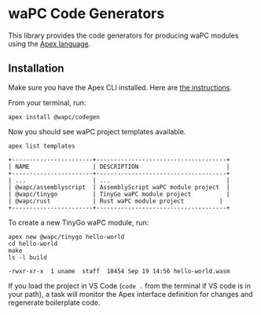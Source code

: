 # waPC Code Generators

This library provides the code generators for producing waPC modules using the [Apex language](https://apexlang.io).

## Installation

Make sure you have the Apex CLI installed. Here are [the instructions](https://apexlang.io/docs/getting-started).

From your terminal, run:

```shell
apex install @wapc/codegen
```

Now you should see waPC project templates available.

```shell
apex list templates
```

```
+-----------------------+-------------------------------------+
| NAME                  | DESCRIPTION                         |
+-----------------------+-------------------------------------+
| ...                   | ...                                 |
| @wapc/assemblyscript  | AssemblyScript waPC module project  |
| @wapc/tinygo          | TinyGo waPC module project          |
| @wapc/rust            | Rust waPC module project          |
+-----------------------+-------------------------------------+
```

To create a new TinyGo waPC module, run:

```shell
apex new @wapc/tinygo hello-world
cd hello-world
make
ls -l build
```

```
-rwxr-xr-x  1 uname  staff  18454 Sep 19 14:56 hello-world.wasm
```

If you load the project in VS Code (`code .` from the terminal if VS code is in your path), a task will monitor the Apex interface definition for changes and regenerate boilerplate code.

